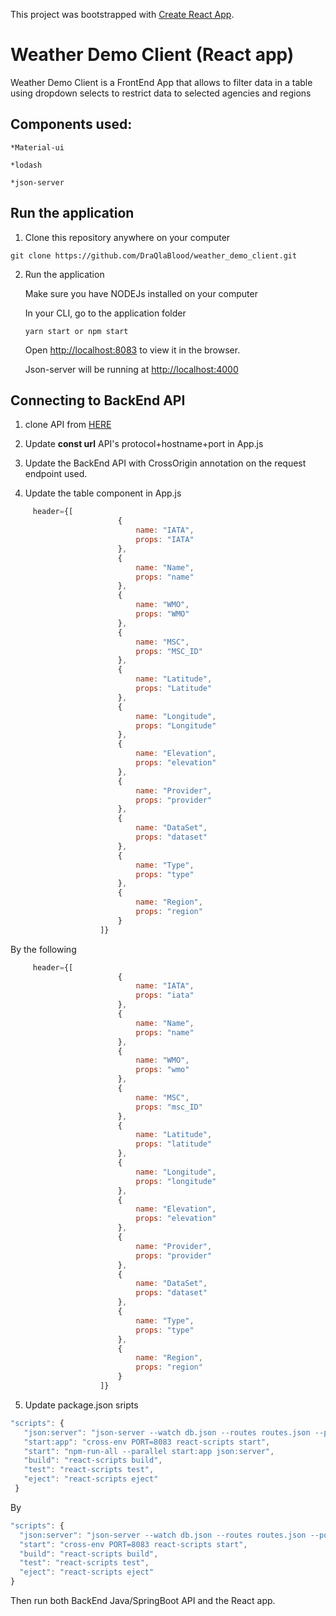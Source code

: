 This project was bootstrapped with [Create React App](https://github.com/facebook/create-react-app).

# Weather Demo Client (React app)

Weather Demo Client is a FrontEnd App that allows to filter data in a table using dropdown selects to restrict data to selected agencies and regions

## Components used:

    *Material-ui

    *lodash

    *json-server

## Run the application

1. Clone this repository anywhere on your computer

```
git clone https://github.com/DraQlaBlood/weather_demo_client.git
```

2. Run the application

    Make sure you have NODEJs installed on your computer 

    In your CLI, go to the application folder 

    ```
    yarn start or npm start
    ```

    Open [http://localhost:8083](http://localhost:8083) to view it in the browser.

    Json-server will be running at [http://localhost:4000](http://localhost:4000)
    
## Connecting to BackEnd API 

1. clone API from [HERE](https://github.com/DraQlaBlood/weather_demo_server)

2. Update **const url** API's protocol+hostname+port in App.js

3. Update the BackEnd API with CrossOrigin annotation on the request endpoint used.

4. Update the table component in App.js

```javascript
     header={[
                        {
                            name: "IATA",
                            props: "IATA"
                        },
                        {
                            name: "Name",
                            props: "name"
                        },
                        {
                            name: "WMO",
                            props: "WMO"
                        },
                        {
                            name: "MSC",
                            props: "MSC_ID"
                        },
                        {
                            name: "Latitude",
                            props: "Latitude"
                        },
                        {
                            name: "Longitude",
                            props: "Longitude"
                        },
                        {
                            name: "Elevation",
                            props: "elevation"
                        },
                        {
                            name: "Provider",
                            props: "provider"
                        },
                        {
                            name: "DataSet",
                            props: "dataset"
                        },
                        {
                            name: "Type",
                            props: "type"
                        },
                        {
                            name: "Region",
                            props: "region"
                        }
                    ]}
   ```

By the following 

```javascript
     header={[
                        {
                            name: "IATA",
                            props: "iata"
                        },
                        {
                            name: "Name",
                            props: "name"
                        },
                        {
                            name: "WMO",
                            props: "wmo"
                        },
                        {
                            name: "MSC",
                            props: "msc_ID"
                        },
                        {
                            name: "Latitude",
                            props: "latitude"
                        },
                        {
                            name: "Longitude",
                            props: "longitude"
                        },
                        {
                            name: "Elevation",
                            props: "elevation"
                        },
                        {
                            name: "Provider",
                            props: "provider"
                        },
                        {
                            name: "DataSet",
                            props: "dataset"
                        },
                        {
                            name: "Type",
                            props: "type"
                        },
                        {
                            name: "Region",
                            props: "region"
                        }
                    ]}
   ```

5. Update package.json sripts   

 ```javascript
"scripts": {
    "json:server": "json-server --watch db.json --routes routes.json --port 4000",
    "start:app": "cross-env PORT=8083 react-scripts start",
    "start": "npm-run-all --parallel start:app json:server",
    "build": "react-scripts build",
    "test": "react-scripts test",
    "eject": "react-scripts eject"
  }
 ```
 
 By
 
  ```javascript
"scripts": {
    "json:server": "json-server --watch db.json --routes routes.json --port 4000",
    "start": "cross-env PORT=8083 react-scripts start",
    "build": "react-scripts build",
    "test": "react-scripts test",
    "eject": "react-scripts eject"
  }
 ```

Then run both BackEnd Java/SpringBoot API and the React app.
